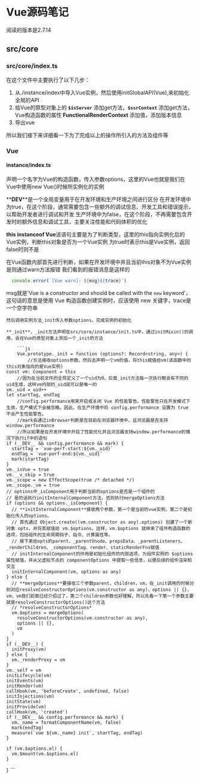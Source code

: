 # Vue源码笔记

阅读的版本是2.7.14

## src/core

### src/core/index.ts
在这个文件中主要执行了以下几步：

1. 从./instance/index中导入Vue实例，然后使用initGlobalAPI(Vue),来初始化全局的API
2. 给Vue的原型对象上的 **`$isServer`**  添加get方法，**`$ssrContext`** 添加get方法，Vue构造函数的属性 **FunctionalRenderContext** 添加值，添加版本信息
3. 导出vue

所以我们接下来详细看一下为了完成以上的操作所引入的方法及组件等

### Vue
#### instance/index.ts
  声明一个名字为Vue的构造函数，传入参数options，这里的Vue也就是我们在Vue中使用new Vue()时候所实例化的实例
    
  **__DEV__**是一个全局变量用于在开发环境和生产环境之间进行区分
    在开发环境中为true，在这个阶段，通常需要包含一些额外的调试信息、开发工具和错误提示，以帮助开发者进行调试和开发
    生产环境中为false，在这个阶段，不再需要包含开发时的额外信息和调试工具，主要关注性能和代码体积的优化

  **this instanceof Vue**该语句主要是为了判断类型，这里的this指向实例化后的Vue实例，判断this对象是否为一个Vue实例
    为true时表示this是Vue实例，返回false时则不是

  在Vue函数内部首先进行判断，如果在开发环境中并且当前this对象不为Vue实例是则通过warn方法报错
  我们看到的报错消息是这样的
  ```js
    console.error(`[Vue warn]: ${msg}${trace}`)
  ```
  msg就是'Vue is a constructor and should be called with the `new` keyword'，这句话的意思是使用 Vue 构造函数创建实例时，应该使用 new 关键字，trace是一个空字符串

	然后调用实例方法_init传入参数options，完成实例的初始化

	**_init**，_init方法声明在src/core/instance/init.ts中，通过initMixin()的调用，会在Vue的原型对象上添加一个_init的方法

		```js
		Vue.prototype._init = function (options?: Record<string, any>) {
			//方法接收options参数，然后去声明一个vm的值，将this赋值给vm(该函数中的this对象指向的是Vue实例)
    const vm: Component = this
		//因为在当前文件的全局定义了一个uid为0，后面_init方法每一次执行都会有不同的uid生成，这样vm内部的_uid就可以是唯一的
    vm._uid = uid++
    let startTag, endTag
		//config.performance用来开启或关闭 Vue 的性能警告。性能警告只在开发模式下生效，生产模式下会被忽略。因此，在生产环境中将 config.performance 设置为 true 不会产生性能警告。 
		//mark会通过inBrowser判断是否目前在浏览器环境中，且浏览器是否支持window.performance
		//所以如果是在开发环境中开启了性能优化并且浏览器支持window.performance的情况下执行if中的语句
    if (__DEV__ && config.performance && mark) {
      startTag = `vue-perf-start:${vm._uid}`
      endTag = `vue-perf-end:${vm._uid}`
      mark(startTag)
    }
    vm._isVue = true
    vm.__v_skip = true
    vm._scope = new EffectScope(true /* detached */)
    vm._scope._vm = true
    // options中_isComponent用于判断当前的options是否是一个组件的
    // 是的话执行initInternalComponent方法，否则执行mergeOptions方法
    if (options && options._isComponent) {
      // **initInternalComponent**接收两个参数，第一个是当前的vue实例，第二个是初始化传入的options。
      // 首先通过 Object.create((vm.constructor as any).options) 创建了一个新对象 opts，并将其赋值给 vm.$options。这样，vm.$options 就继承了组件构造函数的选项，包括组件的生命周期钩子、指令、计算属性等。
      // 接下来给opts的parent、_parentVnode、propsData、_parentListeners、_renderChildren、_componentTag、render、staticRenderFns赋值
      // initInternalComponent的作用是初始化组件的内部选项，为组件实例的 $options 属性赋值，并从父虚拟节点的 componentOptions 中提取一些信息，以便后续的组件渲染和交互
      initInternalComponent(vm, options as any)
    } else {
      // **mergeOptions**要接收三个参数parent，children，vm，在_init调用的时候分别对应resolveConstructorOptions(vm.constructor as any)，options || {}，vm，vm我们前面已经介绍过了，第二个children参数也好理解，所以先看一下第一个参数主要就是resolveConstructorOptions()这个方法
      // *resolveConstructorOptions*
      vm.$options = mergeOptions(
        resolveConstructorOptions(vm.constructor as any),
        options || {},
        vm
      )
    }
    if (__DEV__) {
      initProxy(vm)
    } else {
      vm._renderProxy = vm
    }
    vm._self = vm
    initLifecycle(vm)
    initEvents(vm)
    initRender(vm)
    callHook(vm, 'beforeCreate', undefined, false)
    initInjections(vm)
    initState(vm)
    initProvide(vm)
    callHook(vm, 'created')
    if (__DEV__ && config.performance && mark) {
      vm._name = formatComponentName(vm, false)
      mark(endTag)
      measure(`vue ${vm._name} init`, startTag, endTag)
    }

    if (vm.$options.el) {
      vm.$mount(vm.$options.el)
    }
  }
		```




